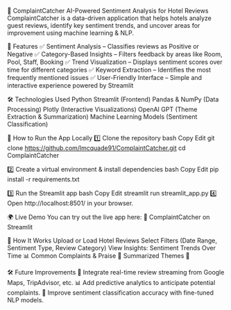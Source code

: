 🚀 ComplaintCatcher
AI-Powered Sentiment Analysis for Hotel Reviews
ComplaintCatcher is a data-driven application that helps hotels analyze guest reviews, identify key sentiment trends, and uncover areas for improvement using machine learning & NLP.


📌 Features
✅ Sentiment Analysis – Classifies reviews as Positive or Negative
✅ Category-Based Insights – Filters feedback by areas like Room, Pool, Staff, Booking
✅ Trend Visualization – Displays sentiment scores over time for different categories
✅ Keyword Extraction – Identifies the most frequently mentioned issues
✅ User-Friendly Interface – Simple and interactive experience powered by Streamlit

🛠️ Technologies Used
Python
Streamlit (Frontend)
Pandas & NumPy (Data Processing)
Plotly (Interactive Visualizations)
OpenAI GPT (Theme Extraction & Summarization)
Machine Learning Models (Sentiment Classification)

📌 How to Run the App Locally
1️⃣ Clone the repository
bash
Copy
Edit
git clone https://github.com/lmcquade91/ComplaintCatcher.git
cd ComplaintCatcher

2️⃣ Create a virtual environment & install dependencies
bash
Copy
Edit
pip install -r requirements.txt

3️⃣ Run the Streamlit app
bash
Copy
Edit
streamlit run streamlit_app.py
4️⃣ Open http://localhost:8501/ in your browser.

🌍 Live Demo
You can try out the live app here:
🔗 ComplaintCatcher on Streamlit

📝 How It Works
Upload or Load Hotel Reviews
Select Filters (Date Range, Sentiment Type, Review Category)
View Insights:
Sentiment Trends Over Time 📊
Common Complaints & Praise 💬
Summarized Themes 📝

🛠️ Future Improvements
🏨 Integrate real-time review streaming from Google Maps, TripAdvisor, etc.
📊 Add predictive analytics to anticipate potential complaints.
🎯 Improve sentiment classification accuracy with fine-tuned NLP models.
